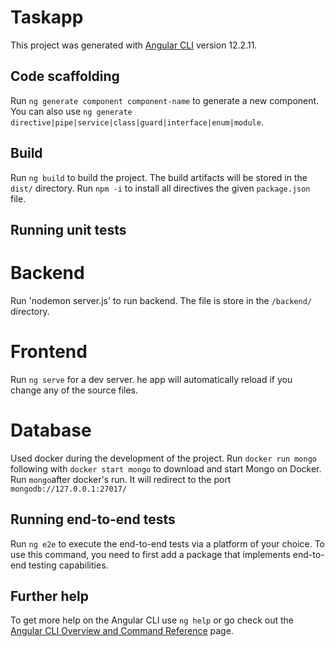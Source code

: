 # Taskapp

This project was generated with [Angular CLI](https://github.com/angular/angular-cli) version 12.2.11.

## Code scaffolding

Run `ng generate component component-name` to generate a new component. You can also use `ng generate directive|pipe|service|class|guard|interface|enum|module`.

## Build

Run `ng build` to build the project. The build artifacts will be stored in the `dist/` directory.
Run `npm -i` to install all directives the given `package.json` file.

## Running unit tests
# Backend 
Run 'nodemon server.js' to run backend. The file is store in the `/backend/` directory.
# Frontend
Run `ng serve` for a dev server. he app will automatically reload if you change any of the source files.
# Database 
Used docker during the development of the  project. Run `docker run mongo` following with `docker start mongo` to download and start Mongo on Docker. Run `mongo`after docker's run. It will redirect to the port `mongodb://127.0.0.1:27017/`

## Running end-to-end tests

Run `ng e2e` to execute the end-to-end tests via a platform of your choice. To use this command, you need to first add a package that implements end-to-end testing capabilities.

## Further help

To get more help on the Angular CLI use `ng help` or go check out the [Angular CLI Overview and Command Reference](https://angular.io/cli) page.
